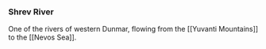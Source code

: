 ### Shrev River

One of the rivers of western Dunmar, flowing from the [[Yuvanti Mountains]] to the [[Nevos Sea]].


